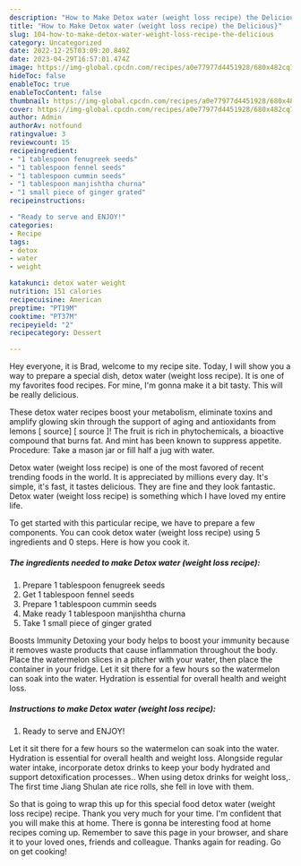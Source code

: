 ```yaml
---
description: "How to Make Detox water (weight loss recipe) the Delicious}"
title: "How to Make Detox water (weight loss recipe) the Delicious}"
slug: 104-how-to-make-detox-water-weight-loss-recipe-the-delicious
category: Uncategorized
date: 2022-12-25T03:09:20.849Z
date: 2023-04-29T16:57:01.474Z
image: https://img-global.cpcdn.com/recipes/a0e77977d4451928/680x482cq70/detox-water-weight-loss-recipe-recipe-main-photo.jpg
hideToc: false
enableToc: true
enableTocContent: false
thumbnail: https://img-global.cpcdn.com/recipes/a0e77977d4451928/680x482cq70/detox-water-weight-loss-recipe-recipe-main-photo.jpg
cover: https://img-global.cpcdn.com/recipes/a0e77977d4451928/680x482cq70/detox-water-weight-loss-recipe-recipe-main-photo.jpg
author: Admin
authorAv: notfound
ratingvalue: 3
reviewcount: 15
recipeingredient:
- "1 tablespoon fenugreek seeds"
- "1 tablespoon fennel seeds"
- "1 tablespoon cummin seeds"
- "1 tablespoon manjishtha churna"
- "1 small piece of ginger grated"
recipeinstructions:

- "Ready to serve and ENJOY!"
categories:
- Recipe
tags:
- detox
- water
- weight

katakunci: detox water weight 
nutrition: 151 calories
recipecuisine: American
preptime: "PT19M"
cooktime: "PT37M"
recipeyield: "2"
recipecategory: Dessert

---
```



Hey everyone, it is Brad, welcome to my recipe site. Today, I will show you a way to prepare a special dish, detox water (weight loss recipe). It is one of my favorites food recipes. For mine, I'm gonna make it a bit tasty. This will be really delicious.

These detox water recipes boost your metabolism, eliminate toxins and amplify glowing skin through the support of aging and antioxidants from lemons [ source] [ source ]! The fruit is rich in phytochemicals, a bioactive compound that burns fat. And mint has been known to suppress appetite. Procedure: Take a mason jar or fill half a jug with water.

Detox water (weight loss recipe) is one of the most favored of recent trending foods in the world. It is appreciated by millions every day. It's simple, it's fast, it tastes delicious. They are fine and they look fantastic. Detox water (weight loss recipe) is something which I have loved my entire life.


To get started with this particular recipe, we have to prepare a few components. You can cook detox water (weight loss recipe) using 5 ingredients and 0 steps. Here is how you cook it.

<!--inarticleads1-->

##### The ingredients needed to make Detox water (weight loss recipe):

1. Prepare 1 tablespoon fenugreek seeds
1. Get 1 tablespoon fennel seeds
1. Prepare 1 tablespoon cummin seeds
1. Make ready 1 tablespoon manjishtha churna
1. Take 1 small piece of ginger grated


Boosts Immunity Detoxing your body helps to boost your immunity because it removes waste products that cause inflammation throughout the body. Place the watermelon slices in a pitcher with your water, then place the container in your fridge. Let it sit there for a few hours so the watermelon can soak into the water. Hydration is essential for overall health and weight loss. 

<!--inarticleads2-->

##### Instructions to make Detox water (weight loss recipe):


1. Ready to serve and ENJOY!

Let it sit there for a few hours so the watermelon can soak into the water. Hydration is essential for overall health and weight loss. Alongside regular water intake, incorporate detox drinks to keep your body hydrated and support detoxification processes.. When using detox drinks for weight loss,. The first time Jiang Shulan ate rice rolls, she fell in love with them. 

So that is going to wrap this up for this special food detox water (weight loss recipe) recipe. Thank you very much for your time. I'm confident that you will make this at home. There is gonna be interesting food at home recipes coming up. Remember to save this page in your browser, and share it to your loved ones, friends and colleague. Thanks again for reading. Go on get cooking!

